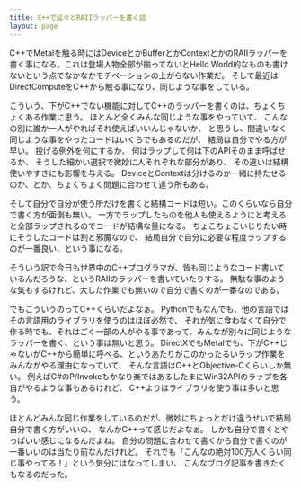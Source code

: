 ```yaml
---
title: C++で延々とRAIIラッパーを書く話
layout: page
---
```

C++でMetalを触る時にはDeviceとかBufferとかContextとかのRAIIラッパーを書く事になる。これは登場人物全部が揃ってないとHello World的なものも書けないという点でなかなかモチベーションの上がらない作業だ。
そして最近はDirectComputeをC++から触る事になり、同じような事をしている。

こういう、下がC++でない機能に対してC++のラッパーを書くのは、ちょくちょくある作業に思う。
ほとんど全くみんな同じような事をやっていて、
こんなの別に誰か一人がやればそれ使えばいいんじゃないか、
と思うし、間違いなく同じような事をやったコードはいくらでもあるのだが、
結局は自分でやる方が早い。
投げる例外を何にするか、
何はラップして何は下のAPIそのまま呼ばせるか、
そうした細かい選択で微妙に人それぞれな部分があり、
その違いは結構使いやすさにも影響を与える。
DeviceとContextは分けるのか一緒に持たせるのか、とか、ちょくちょく問題に合わせて違う所もある。

そして自分で自分が使う所だけを書くと結構コードは短い。このくらいなら自分で書く方が面倒も無い。
一方でラップしたものを他人も使えるようにと考えると全部ラップされるのでコードが結構な量になる。
ちょこちょこいじりたい時にそうしたコードは割と邪魔なので、
結局自分で自分に必要な程度ラップするのが一番良い、という事になる。

そういう訳で今日も世界中のC++プログラマが、皆も同じようなコード書いているんだろうな、というRAIIのラッパーを書いていたりする。
無駄な事のような気もするけれど、大した作業でも無いので自分で書くのが一番なのである。

でもこういうのってC++くらいだよなぁ。
Pythonでもなんでも、他の言語ではその言語用のライブラリを使うのはほぼ必然で、
それが気に食わなくて自分で作る時でも、それはごく一部の人がやる事であって、みんなが別々に同じようなラッパーを書く、という事は無いと思う。
DirectXでもMetalでも、下がC++じゃないがC++から簡単に呼べる、というあたりがこのかったるいラップ作業をみんながやる理由になっていて、
そんな言語はC++とObjective-Cくらいしか無い。
例えばC#のP/Invokeもかなり楽ではあるしたまにWin32APIのラップを各自がやるような事もあるけれど、
C++よりはライブラリを使う事は多いと思う。

ほとんどみんな同じ作業をしているのだが、微妙にちょっとだけ違うせいで結局自分で書く方がいいの、
なんかC++って感じだよなぁ。
しかも自分で書くとやっぱいい感じになるんだよね。
自分の問題に合わせて書くから自分で書くのが一番いいのは当たり前なんだけれど。
それでも「こんなの絶対100万人くらい同じ事やってる！」という気分にはなってしまい、
こんなブログ記事を書きたくもなるのだった。